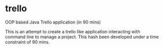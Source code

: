 # trello
OOP based Java Trello application (in 90 mins)

This is an attempt to create a trello like application interacting with command line to manage a project. This hash been developed under a time constraint of 90 mins.

